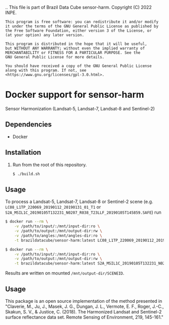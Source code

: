 ..
    This file is part of Brazil Data Cube sensor-harm.
    Copyright (C) 2022 INPE.

    This program is free software: you can redistribute it and/or modify
    it under the terms of the GNU General Public License as published by
    the Free Software Foundation, either version 3 of the License, or
    (at your option) any later version.

    This program is distributed in the hope that it will be useful,
    but WITHOUT ANY WARRANTY; without even the implied warranty of
    MERCHANTABILITY or FITNESS FOR A PARTICULAR PURPOSE. See the
    GNU General Public License for more details.

    You should have received a copy of the GNU General Public License
    along with this program. If not, see <https://www.gnu.org/licenses/gpl-3.0.html>.


# Docker support for sensor-harm

Sensor Harmonization (Landsat-5, Landsat-7, Landsat-8 and Sentinel-2)

## Dependencies

- Docker

## Installation

1. Run from the root of this repository.

   ```bash
   $ ./build.sh
   ```


## Usage

To process a Landsat-5, Landsat-7, Landsat-8 or Sentinel-2  scene (e.g. `LC08_L1TP_220069_20190112_20190131_01_T1` or `S2A_MSIL1C_20190105T132231_N0207_R038_T23LLF_20190105T145859.SAFE`) run

```bash
$ docker run --rm \
    -v /path/to/input/:/mnt/input-dir:ro \
    -v /path/to/output:/mnt/output-dir:rw \
    -v /path/to/angles:/mnt/angles-dir:ro \
    -t brazildatacube/sensor-harm:latest LC08_L1TP_220069_20190112_20190131_01_T1
```

```bash
$ docker run --rm \
    -v /path/to/input/:/mnt/input-dir:ro \
    -v /path/to/output:/mnt/output-dir:rw \
    -t brazildatacube/sensor-harm:latest S2A_MSIL1C_20190105T132231_N0207_R038_T23LLF_20190105T145859.SAFE
```

Results are written on mounted `/mnt/output-dir/SCENEID`.


## Usage

This package is an open source implementation of the method presented in "Claverie, M., Ju, J., Masek, J. G., Dungan, J. L., Vermote, E. F., Roger, J.-C., Skakun, S. V., & Justice, C. (2018). The Harmonized Landsat and Sentinel-2 surface reflectance data set. Remote Sensing of Environment, 219, 145-161."
